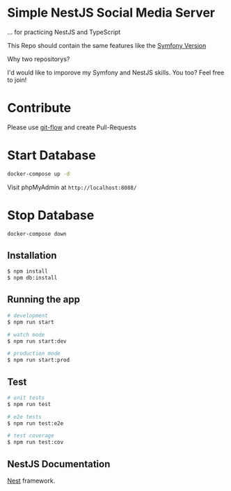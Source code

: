 # Simple NestJS Social Media Server

... for practicing NestJS and TypeScript

This Repo should contain the same features like the [Symfony Version](https://github.com/ColiZei/symfony-social-media)

Why two repositorys?

I'd would like to imporove my Symfony and NestJS skills.
You too? Feel free to join!

# Contribute

Please use [git-flow](https://danielkummer.github.io/git-flow-cheatsheet/index.html) and create Pull-Requests

# Start Database

```bash
docker-compose up -d
```

Visit phpMyAdmin at `http://localhost:8088/`

# Stop Database

```bash
docker-compose down
```

## Installation

```bash
$ npm install
$ npm db:install
```

## Running the app

```bash
# development
$ npm run start

# watch mode
$ npm run start:dev

# production mode
$ npm run start:prod
```

## Test

```bash
# unit tests
$ npm run test

# e2e tests
$ npm run test:e2e

# test coverage
$ npm run test:cov
```

## NestJS Documentation

[Nest](https://github.com/nestjs/nest) framework.
